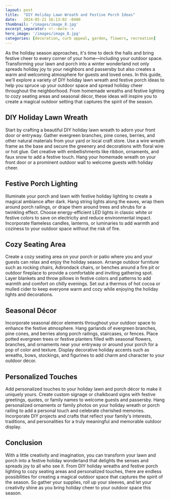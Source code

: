 ```yaml
---
layout: post
title:  "DIY Holiday Lawn Wreath and Festive Porch Ideas"
date:   2024-05-21 16:13:02 -0400
thumbnail: '/images/image_8.jpg'
excerpt_separator: <!--more-->
hero_image: '/images/image_8.jpg'
categories: [decoration, curb appeal, garden, flowers, recreation]
---
```

As the holiday season approaches, it's time to deck the halls and bring festive cheer to every corner of your home—including your outdoor space. <!--more-->Transforming your lawn and porch into a winter wonderland not only spreads holiday joy to your neighbors and passersby but also creates a warm and welcoming atmosphere for guests and loved ones. In this guide, we'll explore a variety of DIY holiday lawn wreath and festive porch ideas to help you spruce up your outdoor space and spread holiday cheer throughout the neighborhood. From homemade wreaths and festive lighting to cozy seating areas and seasonal décor, these ideas will inspire you to create a magical outdoor setting that captures the spirit of the season.

## DIY Holiday Lawn Wreath
Start by crafting a beautiful DIY holiday lawn wreath to adorn your front door or entryway. Gather evergreen branches, pine cones, berries, and other natural materials from your yard or local craft store. Use a wire wreath frame as the base and secure the greenery and decorations with floral wire or hot glue. Get creative with embellishments like ribbon, ornaments, and faux snow to add a festive touch. Hang your homemade wreath on your front door or a prominent outdoor wall to welcome guests with holiday cheer.

## Festive Porch Lighting
Illuminate your porch and lawn with festive holiday lighting to create a magical ambiance after dark. Hang string lights along the eaves, wrap them around porch railings, or drape them around trees and shrubs for a twinkling effect. Choose energy-efficient LED lights in classic white or festive colors to save on electricity and reduce environmental impact. Incorporate flameless candles, lanterns, or luminaries to add warmth and coziness to your outdoor space without the risk of fire.

## Cozy Seating Area
Create a cozy seating area on your porch or patio where you and your guests can relax and enjoy the holiday season. Arrange outdoor furniture such as rocking chairs, Adirondack chairs, or benches around a fire pit or outdoor fireplace to provide a comfortable and inviting gathering spot. Layer blankets and throw pillows in festive colors and patterns to add warmth and comfort on chilly evenings. Set out a thermos of hot cocoa or mulled cider to keep everyone warm and cozy while enjoying the holiday lights and decorations.

## Seasonal Décor
Incorporate seasonal décor elements throughout your outdoor space to enhance the festive atmosphere. Hang garlands of evergreen branches, pine cones, and berries along porch railings, staircases, or fences. Place potted evergreen trees or festive planters filled with seasonal flowers, branches, and ornaments near your entryway or around your porch for a pop of color and texture. Display decorative holiday accents such as wreaths, bows, stockings, and figurines to add charm and character to your outdoor décor.

## Personalized Touches
Add personalized touches to your holiday lawn and porch décor to make it uniquely yours. Create custom signage or chalkboard signs with festive greetings, quotes, or family names to welcome guests and passersby. Hang personalized ornaments or family photos on your holiday wreath or porch railing to add a personal touch and celebrate cherished memories. Incorporate DIY projects and crafts that reflect your family's interests, traditions, and personalities for a truly meaningful and memorable outdoor display.

## Conclusion
With a little creativity and imagination, you can transform your lawn and porch into a festive holiday wonderland that delights the senses and spreads joy to all who see it. From DIY holiday wreaths and festive porch lighting to cozy seating areas and personalized touches, there are endless possibilities for creating a magical outdoor space that captures the spirit of the season. So gather your supplies, roll up your sleeves, and let your creativity shine as you bring holiday cheer to your outdoor space this season.
